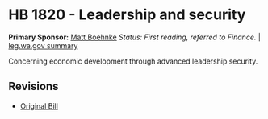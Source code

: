 # HB 1820 - Leadership and security
**Primary Sponsor:** [Matt Boehnke](/person/leg/boehnke_ma.md)
*Status: First reading, referred to Finance.* | [leg.wa.gov summary](https://app.leg.wa.gov/billsummary?BillNumber=1820&Year=2021)

Concerning economic development through advanced leadership security.

## Revisions
* [Original Bill](1/)